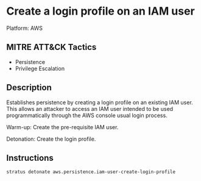 # Create a login profile on an IAM user

Platform: AWS

## MITRE ATT&CK Tactics

- Persistence
- Privilege Escalation

## Description


Establishes persistence by creating a login profile on an existing IAM user. This allows an attacker to access an IAM
user intended to be used programmatically through the AWS console usual login process. 

Warm-up: Create the pre-requisite IAM user.

Detonation: Create the login profile.


## Instructions

```bash title="Detonate me!"
stratus detonate aws.persistence.iam-user-create-login-profile
```